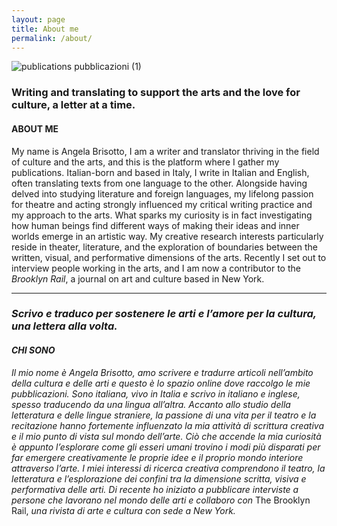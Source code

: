 ```yaml
---
layout: page
title: About me
permalink: /about/
---
```


![publications pubblicazioni (1)](https://user-images.githubusercontent.com/57620839/94663931-8b815f80-030a-11eb-882d-9a3b1bf6443b.png)



### Writing and translating to support the arts and the love for culture, a letter at a time.

#### ABOUT ME 

My name is Angela Brisotto, I am a writer and translator thriving in the field of culture and the arts, and this is the platform where I gather my publications. Italian-born and based in Italy, I write in Italian and English, often translating texts from one language to the other. Alongside having delved into studying literature and foreign languages, my lifelong passion for theatre and acting strongly influenced my critical writing practice and my approach to the arts. What sparks my curiosity is in fact investigating how human beings find different ways of making their ideas and inner worlds emerge in an artistic way.  My creative research interests particularly reside in theater, literature, and the exploration of boundaries between the written, visual, and performative dimensions of the arts. Recently I set out to interview people working in the arts, and I am now a contributor to the <em>Brooklyn Rail</em>, a journal on art and culture based in New York.

*****
  
### *Scrivo e traduco per sostenere le arti e l’amore per la cultura, una lettera alla volta.* 

#### *CHI SONO*

*Il mio nome è Angela Brisotto, amo scrivere e tradurre articoli nell’ambito della cultura e delle arti e questo è lo spazio online dove raccolgo le mie pubblicazioni. Sono italiana, vivo in Italia e scrivo in italiano e inglese, spesso traducendo da una lingua all’altra. Accanto allo studio della letteratura e delle lingue straniere, la passione di una vita per il teatro e la recitazione hanno fortemente influenzato la mia attività di scrittura creativa e il mio punto di vista sul mondo dell’arte. Ciò che accende la mia curiosità è appunto l’esplorare come gli esseri umani trovino i modi più disparati per far emergere creativamente le proprie idee e il proprio mondo interiore attraverso l’arte. I miei interessi di ricerca creativa comprendono il teatro, la letteratura e l’esplorazione dei confini tra la dimensione scritta, visiva e performativa delle arti. Di recente ho iniziato a pubblicare interviste a persone che lavorano nel mondo delle arti e collaboro con* The Brooklyn Rail, *una rivista di arte e cultura con sede a New York.*   





